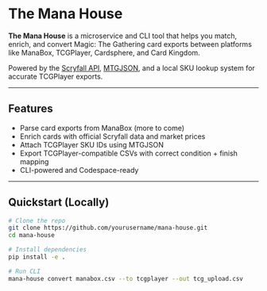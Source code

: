 # The Mana House

**The Mana House** is a microservice and CLI tool that helps you match, enrich, and convert Magic: The Gathering card exports between platforms like ManaBox, TCGPlayer, Cardsphere, and Card Kingdom.

Powered by the [Scryfall API](https://scryfall.com/docs/api), [MTGJSON](https://mtgjson.com/), and a local SKU lookup system for accurate TCGPlayer exports.

---

## Features

- Parse card exports from ManaBox (more to come)
- Enrich cards with official Scryfall data and market prices
- Attach TCGPlayer SKU IDs using MTGJSON
- Export TCGPlayer-compatible CSVs with correct condition + finish mapping
- CLI-powered and Codespace-ready

---

## Quickstart (Locally)

```bash
# Clone the repo
git clone https://github.com/yourusername/mana-house.git
cd mana-house

# Install dependencies
pip install -e .

# Run CLI
mana-house convert manabox.csv --to tcgplayer --out tcg_upload.csv
